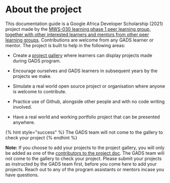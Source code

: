 # About the project

This documentation guide is a Google Africa Developer Scholarship \(2021\) project made by the [MWS-030 learning phase 1 peer learning group, together with other interested learners and mentors from other peer learning groups](https://github.com/gads-projects/doc/blob/main/contributor.md). Contributions are welcome from any GADS learner or mentor. The project is built to help in the following areas:

* Create a [project gallery](https://github.com/gads-projects/gallery) where learners can display projects made during GADS program.


* Encourage ourselves and GADS learners in subsequent years by the projects we make.
* Simulate a real world open source project or organisation where anyone is welcome to contribute.
* Practice use of Github, alongside other people and with no code writing involved.
* Have a real world and working portfolio project that can be presented anywhere.

{% hint style="success" %}
The GADS team will not come to the gallery to check your project
{% endhint %}

**Note:** If you choose to add your projects to the project gallery, you will only be added as one of the [contributors to the project doc](https://github.com/gads-projects/doc/blob/main/contributor.md). The GADS team will not come to the gallery to check your project. Please submit your projects as instructed by the GADS team first, before you come here to add your projects. Reach out to any of the program assistants or mentors incase you have questions.

